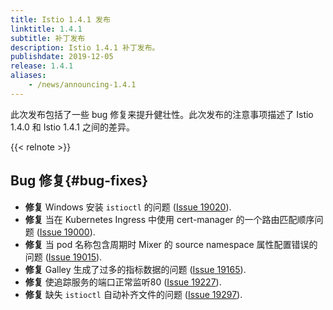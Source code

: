 ```yaml
---
title: Istio 1.4.1 发布
linktitle: 1.4.1
subtitle: 补丁发布
description: Istio 1.4.1 补丁发布。
publishdate: 2019-12-05
release: 1.4.1
aliases:
    - /news/announcing-1.4.1
---
```


此次发布包括了一些 bug 修复来提升健壮性。此次发布的注意事项描述了 Istio 1.4.0 和 Istio 1.4.1 之间的差异。

{{< relnote >}}

## Bug 修复{#bug-fixes}

- **修复** Windows 安装 `istioctl` 的问题 ([Issue 19020](https://github.com/istio/istio/pull/19020)).
- **修复** 当在 Kubernetes Ingress 中使用 cert-manager 的一个路由匹配顺序问题 ([Issue 19000](https://github.com/istio/istio/pull/19000)).
- **修复** 当 pod 名称包含周期时 Mixer 的 source namespace 属性配置错误的问题 ([Issue 19015](https://github.com/istio/istio/issues/19015)).
- **修复** Galley 生成了过多的指标数据的问题 ([Issue 19165](https://github.com/istio/istio/issues/19165)).
- **修复** 使追踪服务的端口正常监听80 ([Issue 19227](https://github.com/istio/istio/issues/19227)).
- **修复** 缺失 `istioctl` 自动补齐文件的问题 ([Issue 19297](https://github.com/istio/istio/issues/19297)).
